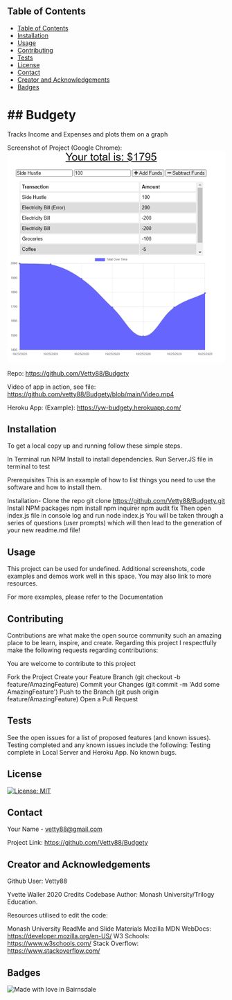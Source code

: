 

 <!-- TABLE OF CONTENTS -->
## Table of Contents

- [Table of Contents](#table-of-contents)
- [Installation](#installation)
- [Usage](#usage)
- [Contributing](#contributing)
- [Tests](#tests)
- [License](#license)
- [Contact](#contact)
- [Creator and Acknowledgements](#creator-and-acknowledgements)
- [Badges](#badges)

<h1> ## Budgety </h1>

  Tracks Income and Expenses and plots them on a graph

  Screenshot of Project (Google Chrome): 
  ![Screenshot](./Screen.PNG?raw=true)

  Repo: https://github.com/Vetty88/Budgety

 Video of app in action, see file: https://github.com/vetty88/Budgety/blob/main/Video.mp4

 Heroku App: (Example): https://yw-budgety.herokuapp.com/


## Installation
To get a local copy up and running follow these simple steps.

In Terminal run NPM Install to install dependencies. Run Server.JS file in terminal to test

Prerequisites
This is an example of how to list things you need to use the software and how to install them.

Installation-
  Clone the repo
    git clone https://github.com/Vetty88/Budgety.git
  Install NPM packages
    npm install
    npm inquirer
    npm audit fix
  Then open index.js file in console log and run
    node index.js
  You will be taken through a series of questions (user prompts) which will then lead to the generation of your new readme.md file!


## Usage

This project can be used for undefined. Additional screenshots, code examples and demos work well in this space. You may also link to more resources.

For more examples, please refer to the Documentation

## Contributing

Contributions are what make the open source community such an amazing place to be learn, inspire, and create. Regarding this project I respectfully make the following requests regarding contributions:


You are welcome to contribute to this project

Fork the Project
  Create your Feature Branch 
    (git checkout -b feature/AmazingFeature)
  Commit your Changes 
    (git commit -m 'Add some AmazingFeature')
  Push to the Branch 
    (git push origin feature/AmazingFeature)
  Open a Pull Request

## Tests

See the open issues for a list of proposed features (and known issues). Testing completed and any known issues include the following:
 Testing complete in Local Server and Heroku App. No known bugs.
 
## License

[![License: MIT](https://img.shields.io/badge/License-MIT-yellow.svg)](https://opensource.org/licenses/MIT)

## Contact

Your Name - vetty88@gmail.com

Project Link: https://github.com/Vetty88/Budgety

## Creator and Acknowledgements
Github User: Vetty88


Yvette Waller 2020
Credits Codebase Author: Monash University/Trilogy Education.

Resources utilised to edit the code:

Monash University ReadMe and Slide Materials Mozilla MDN WebDocs: https://developer.mozilla.org/en-US/ W3 Schools: https://www.w3schools.com/ Stack Overflow: https://www.stackoverflow.com/


## Badges

![Made with love in Bairnsdale ](https://madewithlove.now.sh/au?heart=true&template=plastic&text=Bairnsdale+)
